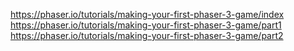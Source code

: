 https://phaser.io/tutorials/making-your-first-phaser-3-game/index
https://phaser.io/tutorials/making-your-first-phaser-3-game/part1
https://phaser.io/tutorials/making-your-first-phaser-3-game/part2
